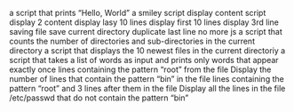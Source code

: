  a script that prints “Hello, World”
a smiley script
display content script
display 2 content
display lasy 10 lines
display first 10 lines
display 3rd line
saving file 
save current directory
duplicate last line
no more js
 a script that counts the number of directories and sub-directories in the current directory
 a script that displays the 10 newest files in the current directoriy
a script that takes a list of words as input and prints only words that appear exactly once
 lines containing the pattern “root” from the file
Display the number of lines that contain the pattern “bin” in the file
lines containing the pattern “root” and 3 lines after them in the file
Display all the lines in the file /etc/passwd that do not contain the pattern “bin”
